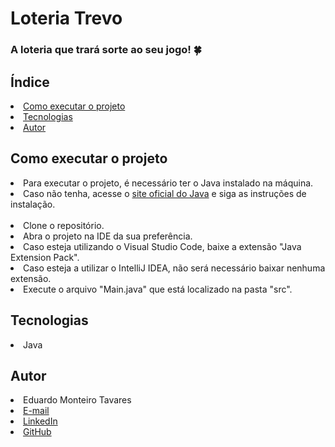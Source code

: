 <h1> Loteria Trevo </h1>
<h3> A loteria que trará sorte ao seu jogo! 🍀</h3>

<h2> Índice </h2>
<li><a href="#como-executar">Como executar o projeto</a></li>
<li><a href="#tecnologias">Tecnologias</a></li>
<li><a href="#autor">Autor</a></li>

<h2 id="como-executar"> Como executar o projeto </h2>
<li> Para executar o projeto, é necessário ter o Java instalado na máquina. </li>
<li> Caso não tenha, acesse o <a href="https://www.java.com/pt-BR/download/">site oficial do Java</a> e
siga as instruções de instalação.</li>
<br>
<li> Clone o repositório.</li>
<li> Abra o projeto na IDE da sua preferência. </li>
<li> Caso esteja utilizando o Visual Studio Code,
baixe a extensão "Java Extension Pack". </li>
<li> Caso esteja a utilizar o IntelliJ IDEA, não será necessário
baixar nenhuma extensão. </li>
<li> Execute o arquivo "Main.java" que está localizado na pasta "src".</li>

<h2 id="tecnologias"> Tecnologias </h2>
<li>Java</li>

<h2 id="autor"> Autor </h2>
<li>Eduardo Monteiro Tavares</li>
<li><a href="mailto:eduardo.tavares002@edu.pucrs.br">E-mail</a></li>
<li><a href="https://www.linkedin.com/in/eduardo-monteiro-tavares/">LinkedIn</a></li>
<li><a href="https://github.com/Doardot">GitHub</a></li>